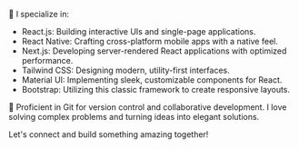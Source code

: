 🚀 I specialize in:
- React.js: Building interactive UIs and single-page applications.
- React Native: Crafting cross-platform mobile apps with a native feel.
- Next.js: Developing server-rendered React applications with optimized performance.
- Tailwind CSS: Designing modern, utility-first interfaces.
- Material UI: Implementing sleek, customizable components for React.
- Bootstrap: Utilizing this classic framework to create responsive layouts.

🔧 Proficient in Git for version control and collaborative development. I love solving complex problems and turning ideas into elegant solutions.

Let's connect and build something amazing together!
